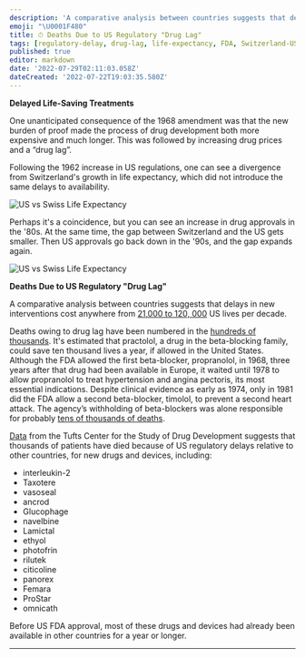 ```yaml
---
description: 'A comparative analysis between countries suggests that delays in new interventions cost anywhere from 21,000 to 120, 000 US lives per decade.'
emoji: "\U0001F480"
title: ⏱ Deaths Due to US Regulatory "Drug Lag"
tags: [regulatory-delay, drug-lag, life-expectancy, FDA, Switzerland-US-comparison]
published: true
editor: markdown
date: '2022-07-29T02:11:03.058Z'
dateCreated: '2022-07-22T19:03:35.580Z'
---
```

**Delayed Life-Saving Treatments**

One unanticipated consequence of the 1968 amendment was that the new burden of proof made the process of drug development both more expensive and much longer. This was followed by increasing drug prices and a “drug lag”.

Following the 1962 increase in US regulations, one can see a divergence from Switzerland's growth in life expectancy, which did not introduce the same delays to availability.

![US vs Swiss Life Expectancy](https://static.crowdsourcingcures.org/img/us-swiss-life-expectancy-5.png)

Perhaps it's a coincidence, but you can see an increase in drug approvals in the '80s. At the same time, the gap between Switzerland and the US gets smaller. Then US approvals go back down in the '90s, and the gap expands again.

![US vs Swiss Life Expectancy](https://static.crowdsourcingcures.org/img/us-swiss-life-expectancy-drug-approvals.png)

**Deaths Due to US Regulatory "Drug Lag"**

A comparative analysis between countries suggests that delays in new interventions cost anywhere from [21,000 to 120, 000](https://www.fdareview.org/features/references/#gieringer85) US lives per decade.

Deaths owing to drug lag have been numbered in the [hundreds of thousands](https://www.fdareview.org/features/references/#wardell78a). It's estimated that practolol, a drug in the beta-blocking family, could save ten thousand lives a year, if allowed in the United States. Although the FDA allowed the first beta-blocker, propranolol, in 1968, three years after that drug had been available in Europe, it waited until 1978 to allow propranolol to treat hypertension and angina pectoris, its most essential indications. Despite clinical evidence as early as 1974, only in 1981 did the FDA allow a second beta-blocker, timolol, to prevent a second heart attack. The agency’s withholding of beta-blockers was alone responsible for probably [tens of thousands of deaths](https://www.fdareview.org/features/references/#gieringer85).

[Data](http://csdd.tufts.edu/databases) from the Tufts Center for the Study of Drug Development suggests that thousands of patients have died because of US regulatory delays relative to other countries, for new drugs and devices, including:

* interleukin-2
* Taxotere
* vasoseal
* ancrod
* Glucophage
* navelbine
* Lamictal
* ethyol
* photofrin
* rilutek
* citicoline
* panorex
* Femara
* ProStar
* omnicath

Before US FDA approval, most of these drugs and devices had already been available in other countries for a year or longer.

---

